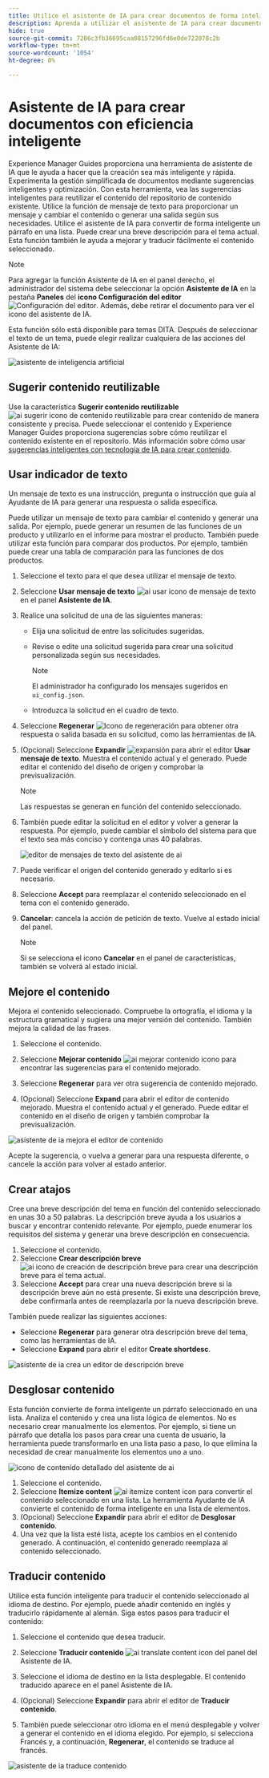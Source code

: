 ```yaml
---
title: Utilice el asistente de IA para crear documentos de forma inteligente &grave;
description: Aprenda a utilizar el asistente de IA para crear documentos con eficiencia inteligente en el editor web.
hide: true
source-git-commit: 7286c3fb36695caa08157296fd6e0de722078c2b
workflow-type: tm+mt
source-wordcount: '1054'
ht-degree: 0%

---
```


# Asistente de IA para crear documentos con eficiencia inteligente

Experience Manager Guides proporciona una herramienta de asistente de IA que le ayuda a hacer que la creación sea más inteligente y rápida. Experimenta la gestión simplificada de documentos mediante sugerencias inteligentes y optimización. Con esta herramienta, vea las sugerencias inteligentes para reutilizar el contenido del repositorio de contenido existente. Utilice la función de mensaje de texto para proporcionar un mensaje y cambiar el contenido o generar una salida según sus necesidades. Utilice el asistente de IA para convertir de forma inteligente un párrafo en una lista. Puede crear una breve descripción para el tema actual. Esta función también le ayuda a mejorar y traducir fácilmente el contenido seleccionado.


>[!NOTE]
>
> Para agregar la función Asistente de IA en el panel derecho, el administrador del sistema debe seleccionar la opción **Asistente de IA** en la pestaña **Paneles** del **icono Configuración del editor** ![Configuración del editor](./images/editor_settings_icon.svg).
> Además, debe retirar el documento para ver el icono del asistente de IA.

Esta función sólo está disponible para temas DITA. Después de seleccionar el texto de un tema, puede elegir realizar cualquiera de las acciones del Asistente de IA:

![asistente de inteligencia artificial](./images/ai-assistant-panel.png)



## Sugerir contenido reutilizable


Use la característica **Sugerir contenido reutilizable** ![ai sugerir icono de contenido reutilizable ](./images/ai-suggest-reusable-content-icon.svg) para crear contenido de manera consistente y precisa. Puede seleccionar el contenido y Experience Manager Guides proporciona sugerencias sobre cómo reutilizar el contenido existente en el repositorio.
Más información sobre cómo usar [sugerencias inteligentes con tecnología de IA para crear contenido](authoring-ai-based-smart-suggestions.md).





## Usar indicador de texto


Un mensaje de texto es una instrucción, pregunta o instrucción que guía al Ayudante de IA para generar una respuesta o salida específica.

Puede utilizar un mensaje de texto para cambiar el contenido y generar una salida.  Por ejemplo, puede generar un resumen de las funciones de un producto y utilizarlo en el informe para mostrar el producto. También puede utilizar esta función para comparar dos productos. Por ejemplo, también puede crear una tabla de comparación para las funciones de dos productos.


1. Seleccione el texto para el que desea utilizar el mensaje de texto.
1. Seleccione **Usar mensaje de texto** ![ai usar icono de mensaje de texto](./images/ai-use-text-prompt.svg)en el panel **Asistente de IA**.
1. Realice una solicitud de una de las siguientes maneras:

   - Elija una solicitud de entre las solicitudes sugeridas.
   - Revise o edite una solicitud sugerida para crear una solicitud personalizada según sus necesidades.

     >[!NOTE]
     >
     > El administrador ha configurado los mensajes sugeridos en `ui_config.json`.

   - Introduzca la solicitud en el cuadro de texto.


1. Seleccione **Regenerar** ![Icono de regeneración](./images/refresh-icon.svg) para obtener otra respuesta o salida basada en su solicitud, como las herramientas de IA.

1. (Opcional) Seleccione **Expandir** ![expansión](./images/expand-icon.svg) para abrir el editor **Usar mensaje de texto**. Muestra el contenido actual y el generado. Puede editar el contenido del diseño de origen y comprobar la previsualización.


   >[!NOTE]
   >
   > Las respuestas se generan en función del contenido seleccionado.



1. También puede editar la solicitud en el editor y volver a generar la respuesta. Por ejemplo, puede cambiar el símbolo del sistema para que el texto sea más conciso y contenga unas 40 palabras.

   ![editor de mensajes de texto del asistente de ai](./images/ai-assisstant-text-prompt.png)

1. Puede verificar el origen del contenido generado y editarlo si es necesario.

1. Seleccione **Accept** para reemplazar el contenido seleccionado en el tema con el contenido generado.
1. **Cancelar**: cancela la acción de petición de texto. Vuelve al estado inicial del panel.

   >[!NOTE]
   >
   > Si se selecciona el icono **Cancelar** en el panel de características, también se volverá al estado inicial.

## Mejore el contenido


Mejora el contenido seleccionado. Compruebe la ortografía, el idioma y la estructura gramatical y sugiera una mejor versión del contenido. También mejora la calidad de las frases.

1. Seleccione el contenido.
1. Seleccione **Mejorar contenido** ![ai mejorar contenido icono](./images/ai-improve-icon.svg) para encontrar las sugerencias para el contenido mejorado.
1. Seleccione **Regenerar** para ver otra sugerencia de contenido mejorado.

1. (Opcional) Seleccione **Expand** para abrir el editor de contenido mejorado. Muestra el contenido actual y el generado. Puede editar el contenido en el diseño de origen y también comprobar la previsualización.



![asistente de ia mejora el editor de contenido](./images/ai-assisstant-improve-content.png)

Acepte la sugerencia, o vuelva a generar para una respuesta diferente, o cancele la acción para volver al estado anterior.





## Crear atajos

Cree una breve descripción del tema en función del contenido seleccionado en unas 30 a 50 palabras. La descripción breve ayuda a los usuarios a buscar y encontrar contenido relevante.
Por ejemplo, puede enumerar los requisitos del sistema y generar una breve descripción en consecuencia.



1. Seleccione el contenido.
1. Seleccione **Crear descripción breve** ![ai icono de creación de descripción breve](./images/ai-create-shortdesc-icon.svg) para crear una descripción breve para el tema actual.
1. Seleccione **Accept** para crear una nueva descripción breve si la descripción breve aún no está presente. Si existe una descripción breve, debe confirmarla antes de reemplazarla por la nueva descripción breve.

También puede realizar las siguientes acciones:

- Seleccione **Regenerar** para generar otra descripción breve del tema, como las herramientas de IA.
- Seleccione **Expand** para abrir el editor **Create shortdesc**.

![asistente de ia crea un editor de descripción breve](./images/ai-assistant-create-short-desc.png)




## Desglosar contenido

Esta función convierte de forma inteligente un párrafo seleccionado en una lista.  Analiza el contenido y crea una lista lógica de elementos. No es necesario crear manualmente los elementos. Por ejemplo, si tiene un párrafo que detalla los pasos para crear una cuenta de usuario, la herramienta puede transformarlo en una lista paso a paso, lo que elimina la necesidad de crear manualmente los elementos uno a uno.

![icono de contenido detallado del asistente de ai](./images/ai-assisstant-itemise-content.png)



1. Seleccione el contenido.
1. Seleccione **Itemize content** ![ai itemize content icon](./images/ai-itemize-icon.svg) para convertir el contenido seleccionado en una lista.
La herramienta Ayudante de IA convierte el contenido de forma inteligente en una lista de elementos.
1. (Opcional) Seleccione **Expandir** para abrir el editor de **Desglosar contenido**.
1. Una vez que la lista esté lista, acepte los cambios en el contenido generado. A continuación, el contenido generado reemplaza al contenido seleccionado.



## Traducir contenido

Utilice esta función inteligente para traducir el contenido seleccionado al idioma de destino. Por ejemplo, puede añadir contenido en inglés y traducirlo rápidamente al alemán.
Siga estos pasos para traducir el contenido:

1. Seleccione el contenido que desea traducir.
1. Seleccione **Traducir contenido** ![ai translate content icon](./images/ai-translate-content-icon.svg) del panel del Asistente de IA.
1. Seleccione el idioma de destino en la lista desplegable. El contenido traducido aparece en el panel Asistente de IA.

1. (Opcional) Seleccione **Expandir** para abrir el editor de **Traducir contenido**.
1. También puede seleccionar otro idioma en el menú desplegable y volver a generar el contenido en el idioma elegido. Por ejemplo, si selecciona Francés y, a continuación, **Regenerar**, el contenido se traduce al francés.

![asistente de ia traduce contenido](./images/ai-assisstant-translate-content.png)
